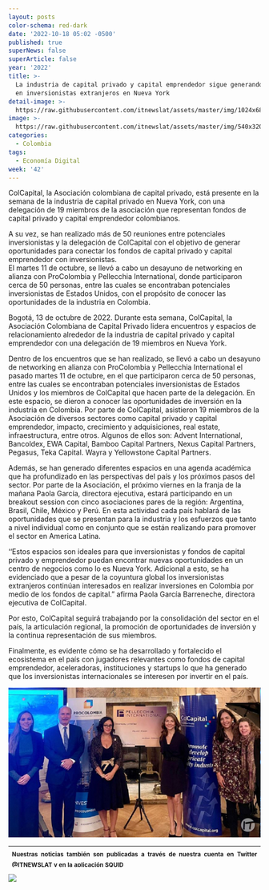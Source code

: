 ```yaml
---
layout: posts
color-schema: red-dark
date: '2022-10-18 05:02 -0500'
published: true
superNews: false
superArticle: false
year: '2022'
title: >-
  La industria de capital privado y capital emprendedor sigue generando interés
  en inversionistas extranjeros en Nueva York 
detail-image: >-
  https://raw.githubusercontent.com/itnewslat/assets/master/img/1024x680/colapital-ny-g.jpg
image: >-
  https://raw.githubusercontent.com/itnewslat/assets/master/img/540x320/colapital-ny-p.jpg
categories:
  - Colombia
tags:
  - Economía Digital
week: '42'
---
```

ColCapital, la Asociación colombiana de capital privado, está presente en la semana de la industria de capital privado en Nueva York, con una delegación de 19 miembros de la asociación que representan fondos de capital privado y capital emprendedor colombianos.  

A su vez, se han realizado más de 50 reuniones entre potenciales inversionistas y la delegación de ColCapital con el objetivo de generar oportunidades para conectar los fondos de capital privado y capital emprendedor con inversionistas.  
El martes 11 de octubre, se llevó a cabo un desayuno de networking en alianza con ProColombia y Pellecchia International, donde participaron cerca de 50 personas, entre las cuales se encontraban potenciales inversionistas de Estados Unidos, con el propósito de conocer las oportunidades de la industria en Colombia.  
 
Bogotá, 13 de octubre de 2022. Durante esta semana, ColCapital, la Asociación Colombiana de Capital Privado lidera encuentros y espacios de relacionamiento alrededor de la industria de capital privado y capital emprendedor con una delegación de 19 miembros en Nueva York.  

Dentro de los encuentros que se han realizado, se llevó a cabo un desayuno de networking en alianza con ProColombia y Pellecchia International el pasado martes 11 de octubre, en el que participaron cerca de 50 personas, entre las cuales se encontraban potenciales inversionistas de Estados Unidos y los miembros de ColCapital que hacen parte de la delegación. En este espacio, se dieron a conocer las oportunidades de inversión en la industria en Colombia. Por parte de ColCapital, asistieron 19 miembros de la Asociación de diversos sectores como capital privado y capital emprendedor, impacto, crecimiento y adquisiciones, real estate, infraestructura, entre otros. Algunos de ellos son: Advent International, Bancoldex, EWA Capital, Bamboo Capital Partners, Nexus Capital Partners, Pegasus, Teka Capital. Wayra y Yellowstone Capital Partners. 
 
Además, se han generado diferentes espacios en una agenda académica que ha profundizado en las perspectivas del país y los próximos pasos del sector. Por parte de la Asociación, el próximo viernes en la franja de la mañana Paola García, directora ejecutiva, estará participando en un breakout session con cinco asociaciones pares de la región: Argentina, Brasil, Chile, México y Perú. En esta actividad cada país hablará de las oportunidades que se presentan para la industria y los esfuerzos que tanto a nivel individual como en conjunto que se están realizando para promover el sector en America Latina.  
 
‘‘Estos espacios son ideales para que inversionistas y fondos de capital privado y emprendedor puedan encontrar nuevas oportunidades en un centro de negocios como lo es Nueva York. Adicional a esto, se ha evidenciado que a pesar de la coyuntura global los inversionistas extranjeros continúan interesados en realizar inversiones en Colombia por medio de los fondos de capital.” afirma Paola García Barreneche, directora ejecutiva de ColCapital.   
 
Por esto, ColCapital seguirá trabajando por la consolidación del sector en el país, la articulación regional, la promoción de oportunidades de inversión y la continua representación de sus miembros. 
 
Finalmente, es evidente cómo se ha desarrollado y fortalecido el ecosistema en el país con jugadores relevantes como fondos de capital emprendedor, aceleradoras, instituciones y startups lo que ha generado que los inversionistas internacionales se interesen por invertir en el país. 

![](https://raw.githubusercontent.com/itnewslat/assets/master/img/540x320/colapital-ny-p.jpg)

<table style="height: 42px;" width="569">
<tbody>
<tr>
<td style="text-align: justify;"><sub><strong>Nuestras noticias también son publicadas a través de nuestra cuenta en Twitter <a href="https://twitter.com/itnewslat?lang=es">@ITNEWSLAT</a> y en la aplicación <a href="https://squidapp.co/en/">SQUID</a></strong></sub></td>
</tr>
</tbody>
</table>

<img src="https://tracker.metricool.com/c3po.jpg?hash=56f88a41e39ab42c063cc51676587a04"/>